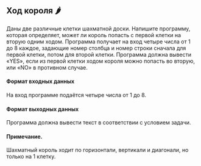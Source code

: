 ## Ход короля 🌶️

Даны две различные клетки шахматной доски. Напишите программу,  которая определяет, может ли король попасть с первой клетки на вторую одним ходом. Программа получает на вход четыре числа от 1 до 8 каждое, задающие номер столбца и номер строки сначала для первой клетки, потом для второй клетки. Программа должна вывести «YES», если из первой клетки ходом короля можно попасть во вторую, или «NO» в противном случае.

#### Формат входных данных
На вход программе подаётся четыре числа от 1 до 8.

#### Формат выходных данных
Программа должна вывести текст в соответствии с условием задачи.

#### Примечание.
Шахматный король ходит по горизонтали, вертикали и диагонали, но только на 1 клетку.